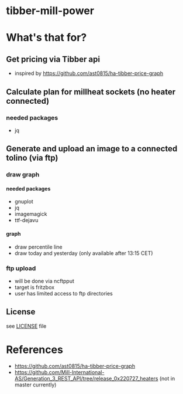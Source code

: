 # tibber-mill-power

# What's that for?

## Get pricing via Tibber api
* inspired by https://github.com/ast0815/ha-tibber-price-graph

## Calculate plan for millheat sockets (no heater connected)
### needed packages
* jq

## Generate and upload an image to a connected tolino (via ftp)
### draw graph
#### needed packages
* gnuplot
* jq 
* imagemagick 
* ttf-dejavu
#### graph
* draw percentile line
* draw today and yesterday (only available after 13:15 CET)

### ftp upload
* will be done via ncftpput
* target is fritzbox
* user has limited access to ftp directories

## License
see [LICENSE](LICENSE) file

# References
* https://github.com/ast0815/ha-tibber-price-graph
* https://github.com/Mill-International-AS/Generation_3_REST_API/tree/release_0x220727_heaters (not in master currently)